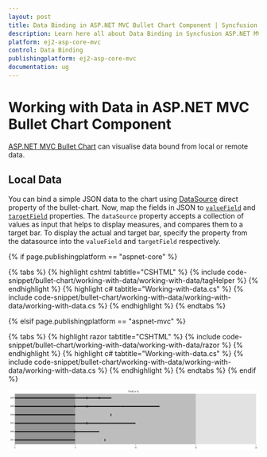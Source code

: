 ```yaml
---
layout: post
title: Data Binding in ASP.NET MVC Bullet Chart Component | Syncfusion
description: Learn here all about Data Binding in Syncfusion ASP.NET MVC Bullet Chart component of Syncfusion Essential JS 2 and more.
platform: ej2-asp-core-mvc
control: Data Binding
publishingplatform: ej2-asp-core-mvc 
documentation: ug
---
```



# Working with Data in ASP.NET MVC Bullet Chart Component

[ASP.NET MVC Bullet Chart](https://www.syncfusion.com/aspnet-mvc-ui-controls/bullet-chart) can visualise data bound from local or remote data.

## Local Data

You can bind a simple JSON data to the chart using [DataSource](https://help.syncfusion.com/cr/aspnetcore-js2/Syncfusion.EJ2.Charts.BulletChart.html#Syncfusion_EJ2_Charts_BulletChart_DataSource) direct property of the bullet-chart. Now, map the fields in JSON to [`valueField`](https://help.syncfusion.com/cr/aspnetcore-js2/Syncfusion.EJ2.Charts.BulletChartBuilder.html) and [`targetField`](https://help.syncfusion.com/cr/aspnetcore-js2/Syncfusion.EJ2.Charts.BulletChartBuilder.html) properties. The `dataSource` property accepts a collection of values as input that helps to display measures, and compares them to a target bar. To display the actual and target bar, specify the property from the datasource into the `valueField` and `targetField` respectively.

{% if page.publishingplatform == "aspnet-core" %}

{% tabs %}
{% highlight cshtml tabtitle="CSHTML" %}
{% include code-snippet/bullet-chart/working-with-data/working-with-data/tagHelper %}
{% endhighlight %}
{% highlight c# tabtitle="Working-with-data.cs" %}
{% include code-snippet/bullet-chart/working-with-data/working-with-data/working-with-data.cs %}
{% endhighlight %}
{% endtabs %}

{% elsif page.publishingplatform == "aspnet-mvc" %}

{% tabs %}
{% highlight razor tabtitle="CSHTML" %}
{% include code-snippet/bullet-chart/working-with-data/working-with-data/razor %}
{% endhighlight %}
{% highlight c# tabtitle="Working-with-data.cs" %}
{% include code-snippet/bullet-chart/working-with-data/working-with-data/working-with-data.cs %}
{% endhighlight %}
{% endtabs %}
{% endif %}



![Data Binding in Bullet Chart](images/blazor-bullet-chart-data-binding.png)